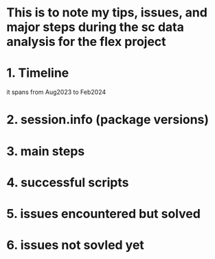 # This is to note my tips, issues, and major steps during the sc data analysis for the flex project
# 1. Timeline
it spans from Aug2023 to Feb2024

# 2. session.info (package versions)
# 3. main steps
# 4. successful scripts
# 5. issues encountered but solved
# 6. issues not sovled yet

